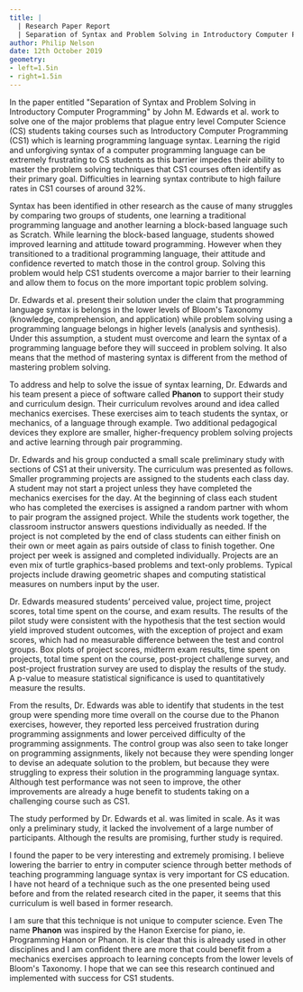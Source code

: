 ```yaml
---
title: |
  | Research Paper Report
  | Separation of Syntax and Problem Solving in Introductory Computer Programming
author: Philip Nelson
date: 12th October 2019
geometry:
- left=1.5in
- right=1.5in
---
```


In the paper entitled "Separation of Syntax and Problem Solving in Introductory Computer Programming" by John M. Edwards et al. work to solve one of the major problems that plague entry level Computer Science (CS) students taking courses such as Introductory Computer Programming (CS1) which is learning programming language syntax. Learning the rigid and unforgiving syntax of a computer programming language can be extremely frustrating to CS students as this barrier impedes their ability to master the problem solving techniques that CS1 courses often identify as their primary goal. Difficulties in learning syntax contribute to high failure rates in CS1 courses of around 32%.

Syntax has been identified in other research as the cause of many struggles by comparing two groups of students, one learning a traditional programming language and another learning a block-based language such as Scratch. While learning the block-based language, students showed improved learning and attitude toward programming. However when they transitioned to a traditional programming language, their attitude and confidence reverted to match those in the control group. Solving this problem would help CS1 students overcome a major barrier to their learning and allow them to focus on the more important topic problem solving.

Dr. Edwards et al. present their solution under the claim that programming language syntax is belongs in the lower levels of Bloom's Taxonomy (knowledge, comprehension, and application) while problem solving using a programming language belongs in higher levels (analysis and synthesis). Under this assumption, a student must overcome and learn the syntax of a programming language before they will succeed in problem solving. It also means that the method of mastering syntax is different from the method of mastering problem solving.

To address and help to solve the issue of syntax learning, Dr. Edwards and his team present a piece of software called __Phanon__ to support their study and curriculum design. Their curriculum revolves around and idea called mechanics exercises. These exercises aim to teach students the syntax, or mechanics, of a language through example. Two additional pedagogical devices they explore are smaller, higher-frequency problem solving projects and active learning through pair programming.

Dr. Edwards and his group conducted a small scale preliminary study with sections of CS1 at their university. The curriculum was presented as follows. Smaller programming projects are assigned to the students each class day. A student may not start a project unless they have completed the mechanics exercises for the day. At the beginning of class each student who has completed the exercises is assigned a random partner with whom to pair program the assigned project. While the students work together, the classroom instructor answers questions individually as needed. If the project is not completed by the end of class students can either finish on their own or meet again as pairs outside of class to finish together. One project per week is assigned and completed individually. Projects are an even mix of turtle graphics-based problems and text-only problems. Typical projects include drawing geometric shapes and computing statistical measures on numbers input by the user.

Dr. Edwards measured students’ perceived value, project time, project scores, total time spent on the course, and exam results. The results of the pilot study were consistent with the hypothesis that the test section would yield improved student outcomes, with the exception of project and exam scores, which had no measurable difference between the test and control groups. Box plots of project scores, midterm exam results, time spent on projects, total time spent on the course, post-project challenge survey, and post-project frustration survey are used to display the results of the study. A p-value to measure statistical significance is used to quantitatively measure the results. 

From the results, Dr. Edwards was able to identify that students in the test group were spending more time overall on the course due to the Phanon exercises, however, they reported less perceived frustration during programming assignments and lower perceived difficulty of the programming assignments. The control group was also seen to take longer on programming assignments, likely not because they were spending longer to devise an adequate solution to the problem, but because they were struggling to express their solution in the programming language syntax. Although test performance was not seen to improve, the other improvements are already a huge benefit to students taking on a challenging course such as CS1.

The study performed by Dr. Edwards et al. was limited in scale. As it was only a preliminary study, it lacked the involvement of a large number of participants. Although the results are promising, further study is required. 

I found the paper to be very interesting and extremely promising. I believe lowering the barrier to entry in computer science through better methods of teaching programming language syntax is very important for CS education. I have not heard of a technique such as the one presented being used before and from the related research cited in the paper, it seems that this curriculum is well based in former research.

I am sure that this technique is not unique to computer science. Even The name __Phanon__ was inspired by the Hanon Exercise for piano, ie. Programming Hanon or Phanon. It is clear that this is already used in other disciplines and I am confident there are more that could benefit from a mechanics exercises approach to learning concepts from the lower levels of Bloom's Taxonomy. I hope that we can see this research continued and implemented with success for CS1 students.
